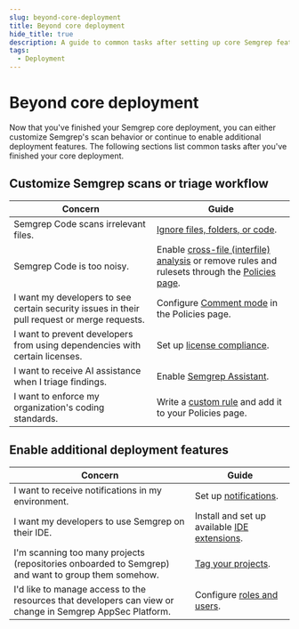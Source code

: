 ```yaml
---
slug: beyond-core-deployment
title: Beyond core deployment
hide_title: true
description: A guide to common tasks after setting up core Semgrep features.
tags:
  - Deployment
---
```


# Beyond core deployment

Now that you've finished your Semgrep core deployment, you can either customize Semgrep's scan behavior or continue to enable additional deployment features. The following sections list common tasks after you've finished your core deployment.

## Customize Semgrep scans or triage workflow

| Concern | Guide |
| -------  | ------ |
| Semgrep Code scans irrelevant files.         | [Ignore files, folders, or code](/ignoring-files-folders-code).  |
| Semgrep Code is too noisy.         | Enable [cross-file (interfile) analysis](/semgrep-code/semgrep-pro-engine-intro) or remove rules and rulesets through the [Policies page](/semgrep-code/policies).  |
| I want my developers to see certain security issues in their pull request or merge requests.         | Configure [Comment mode](/semgrep-code/policies#block-a-pr-or-mr-through-rule-modes) in the Policies page.  |
| I want to prevent developers from using dependencies with certain licenses. | Set up [license compliance](/docs/semgrep-supply-chain/license-compliance).|
| I want to receive AI assistance when I triage findings. | Enable [Semgrep Assistant](/semgrep-assistant/overview). |
| I want to enforce my organization's coding standards. | Write a [custom rule](/writing-rules/overview) and add it to your Policies page. |

## Enable additional deployment features

| Concern | Guide |
| -------  | ------ |
| I want to receive notifications in my environment.    | Set up [notifications](/semgrep-appsec-platform/notifications).   |
| I want my developers to use Semgrep on their IDE.    | Install and set up available [IDE extensions](/extensions/overview).  |
| I'm scanning too many projects (repositories onboarded to Semgrep) and want to group them somehow.         | [Tag your projects](/docs/semgrep-appsec-platform/tags).   |
| I'd like to manage access to the resources that developers can view or change in Semgrep AppSec Platform.         | Configure [roles and users](/docs/deployment/teams).  |
